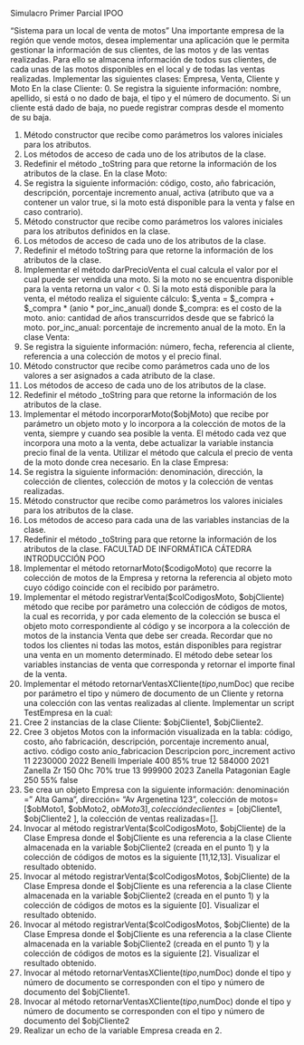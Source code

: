 Simulacro Primer Parcial IPOO

“Sistema para un local de venta de motos”
Una importante empresa de la región que vende motos, desea implementar una aplicación que le permita
gestionar la información de sus clientes, de las motos y de las ventas realizadas. Para ello se almacena
información de todos sus clientes, de cada unas de las motos disponibles en el local y de todas las ventas
realizadas.
Implementar las siguientes clases: Empresa, Venta, Cliente y Moto
En la clase Cliente:
0. Se registra la siguiente información: nombre, apellido, si está o no dado de baja, el tipo y el número de
documento. Si un cliente está dado de baja, no puede registrar compras desde el momento de su baja.
1. Método constructor que recibe como parámetros los valores iniciales para los atributos.
2. Los métodos de acceso de cada uno de los atributos de la clase.
3. Redefinir el método _toString para que retorne la información de los atributos de la clase.
En la clase Moto:
1. Se registra la siguiente información: código, costo, año fabricación, descripción, porcentaje
incremento anual, activa (atributo que va a contener un valor true, si la moto está disponible para la
venta y false en caso contrario).
2. Método constructor que recibe como parámetros los valores iniciales para los atributos definidos en la
clase.
3. Los métodos de acceso de cada uno de los atributos de la clase.
4. Redefinir el método toString para que retorne la información de los atributos de la clase.
5. Implementar el método darPrecioVenta el cual calcula el valor por el cual puede ser vendida una moto.
Si la moto no se encuentra disponible para la venta retorna un valor < 0. Si la moto está disponible para
la venta, el método realiza el siguiente cálculo:
$_venta = $_compra + $_compra * (anio * por_inc_anual)
donde $_compra: es el costo de la moto.
anio: cantidad de años transcurridos desde que se fabricó la moto.
por_inc_anual: porcentaje de incremento anual de la moto.
En la clase Venta:
1. Se registra la siguiente información: número, fecha, referencia al cliente, referencia a una colección de
motos y el precio final.
2. Método constructor que recibe como parámetros cada uno de los valores a ser asignados a cada
atributo de la clase.
3. Los métodos de acceso de cada uno de los atributos de la clase.
4. Redefinir el método _toString para que retorne la información de los atributos de la clase.
5. Implementar el método incorporarMoto($objMoto) que recibe por parámetro un objeto moto y lo
incorpora a la colección de motos de la venta, siempre y cuando sea posible la venta. El método cada
vez que incorpora una moto a la venta, debe actualizar la variable instancia precio final de la venta.
Utilizar el método que calcula el precio de venta de la moto donde crea necesario.
En la clase Empresa:
1. Se registra la siguiente información: denominación, dirección, la colección de clientes, colección de
motos y la colección de ventas realizadas.
2. Método constructor que recibe como parámetros los valores iniciales para los atributos de la clase.
3. Los métodos de acceso para cada una de las variables instancias de la clase.
4. Redefinir el método _toString para que retorne la información de los atributos de la clase.
FACULTAD DE INFORMÁTICA
CÁTEDRA INTRODUCCIÓN POO
5. Implementar el método retornarMoto($codigoMoto) que recorre la colección de motos de la Empresa y
retorna la referencia al objeto moto cuyo código coincide con el recibido por parámetro.
6. Implementar el método registrarVenta($colCodigosMoto, $objCliente) método que recibe por
parámetro una colección de códigos de motos, la cual es recorrida, y por cada elemento de la colección
se busca el objeto moto correspondiente al código y se incorpora a la colección de motos de la instancia
Venta que debe ser creada. Recordar que no todos los clientes ni todas las motos, están disponibles
para registrar una venta en un momento determinado.
El método debe setear los variables instancias de venta que corresponda y retornar el importe final de la
venta.
7. Implementar el método retornarVentasXCliente($tipo,$numDoc) que recibe por parámetro el tipo y
número de documento de un Cliente y retorna una colección con las ventas realizadas al cliente.
Implementar un script TestEmpresa en la cual:
1. Cree 2 instancias de la clase Cliente: $objCliente1, $objCliente2.
2. Cree 3 objetos Motos con la información visualizada en la tabla: código, costo, año fabricación,
descripción, porcentaje incremento anual, activo.
código costo anio_fabricacion Descripcion porc_increment activo
11 2230000 2022 Benelli Imperiale 400 85% true
12 584000 2021 Zanella Zr 150 Ohc 70% true
13 999900 2023 Zanella Patagonian Eagle 250 55% false
4. Se crea un objeto Empresa con la siguiente información: denominación =” Alta Gama”, dirección= “Av
Argenetina 123”, colección de motos= [$obMoto1, $obMoto2, $obMoto3] , colección de clientes =
[$objCliente1, $objCliente2 ], la colección de ventas realizadas=[].
5. Invocar al método registrarVenta($colCodigosMoto, $objCliente) de la Clase Empresa donde el
$objCliente es una referencia a la clase Cliente almacenada en la variable $objCliente2 (creada en el
punto 1) y la colección de códigos de motos es la siguiente [11,12,13]. Visualizar el resultado obtenido.
6. Invocar al método registrarVenta($colCodigosMotos, $objCliente) de la Clase Empresa donde el
$objCliente es una referencia a la clase Cliente almacenada en la variable $objCliente2 (creada en el
punto 1) y la colección de códigos de motos es la siguiente [0]. Visualizar el resultado obtenido.
7. Invocar al método registrarVenta($colCodigosMotos, $objCliente) de la Clase Empresa donde el
$objCliente es una referencia a la clase Cliente almacenada en la variable $objCliente2 (creada en el
punto 1) y la colección de códigos de motos es la siguiente [2]. Visualizar el resultado obtenido.
8. Invocar al método retornarVentasXCliente($tipo,$numDoc) donde el tipo y número de documento se
corresponden con el tipo y número de documento del $objCliente1.
9. Invocar al método retornarVentasXCliente($tipo,$numDoc) donde el tipo y número de documento se
corresponden con el tipo y número de documento del $objCliente2
10. Realizar un echo de la variable Empresa creada en 2.
